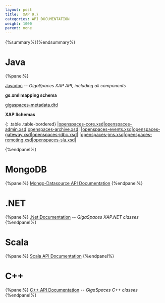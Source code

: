 ```yaml
---
layout: post
title:  XAP 9.7
categories: API_DOCUMENTATION
weight: 1000
parent: none
---
```


{%summary%}{%endsummary%}

# Java

{%panel%}

[Javadoc](http://www.gigaspaces.com/docs/JavaDoc9.7/index.html) -- _GigaSpaces XAP API, including all components_

**gs.xml mapping schema**

[gigaspaces-metadata.dtd](./schema-9.7/gs.html)

**XAP Schemas**

{: .table .table-bordered}
|[openspaces-core.xsd](./schema-9.7/core.html)|[openspaces-admin.xsd](./schema-9.7/admin.html)|[openspaces-archive.xsd](./schema-9.7/archive.html)|
|[openspaces-events.xsd](./schema-9.7/events.html)|[openspaces-gateway.xsd](./schema-9.7/gateway.html)|[openspaces-jdbc.xsd](./schema-9.7/jdbc.html)|
|[openspaces-jms.xsd](./schema-9.7/jms.html)|[openspaces-remoting.xsd](./schema-9.7/remoting.html)|[openspaces-sla.xsd](./schema-9.7/sla.html)|


{%endpanel%}

# MongoDB
{%panel%}
[Mongo-Datasource API Documentation](http://www.gigaspaces.com/docs/mongoeds-docs9.7/apidocs/)
{%endpanel%}




# .NET
{%panel%}
[.Net Documentation](http://www.gigaspaces.com/docs/dotnetdocs9.7) -- _GigaSpaces XAP.NET classes_
{%endpanel%}

# Scala
{%panel%}
[Scala API Documentation](http://www.gigaspaces.com/docs/scaladocs9.7)
{%endpanel%}

# C++
{%panel%}
[C+\+ API Documentation](http://www.gigaspaces.com/docs/cppdocs9.7/annotated.html) -- _GigaSpaces C+\+ classes_
{%endpanel%}

